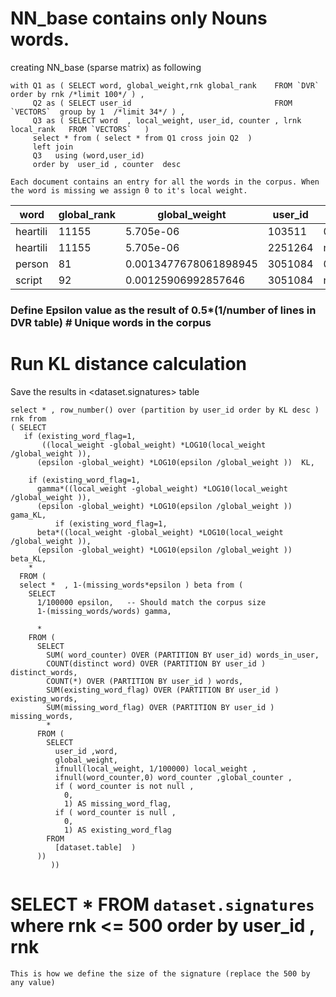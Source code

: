 # NN_base contains only Nouns words.
creating NN_base (sparse matrix) as following 
```
with Q1 as ( SELECT word, global_weight,rnk global_rank    FROM `DVR`  order by rnk /*limit 100*/ ) , 
     Q2 as ( SELECT user_id                                FROM `VECTORS`  group by 1  /*limit 34*/ ) , 
     Q3 as ( SELECT word  , local_weight, user_id, counter , lrnk local_rank   FROM `VECTORS`   )  
     select * from ( select * from Q1 cross join Q2  ) 
     left join 
     Q3   using (word,user_id) 
     order by  user_id , counter  desc  
```


```
Each document contains an entry for all the words in the corpus. When the word is missing we assign 0 to it's local weight. 
```
word     |global_rank  |global_weight  |user_id   |local_weight| counter |local_rank  
---------|-------------|---------------|----------|------------|---------|---------- 
heartili |11155        |5.705e-06      |103511    |0.000297    | 5 |473         
heartili |11155        |5.705e-06      |2251264   |null        | null|null
person	| 81|0.0013477678061898945|	3051084|0.00055897149245388487	|2	|335	 
script	|92|0.00125906992857646|	3051084|null	|null	|null	
 
### Define Epsilon value as the result of 0.5*(1/number of lines in DVR table)  # Unique words in the corpus

# Run KL distance calculation
Save the results in <dataset.signatures>  table 
```
select * , row_number() over (partition by user_id order by KL desc ) rnk from 
( SELECT
   if (existing_word_flag=1,
       ((local_weight -global_weight) *LOG10(local_weight /global_weight )),
      (epsilon -global_weight) *LOG10(epsilon /global_weight ))  KL,
  
    if (existing_word_flag=1,
      gamma*((local_weight -global_weight) *LOG10(local_weight /global_weight )),
      (epsilon -global_weight) *LOG10(epsilon /global_weight )) gama_KL,
          if (existing_word_flag=1,
      beta*((local_weight -global_weight) *LOG10(local_weight /global_weight )),
      (epsilon -global_weight) *LOG10(epsilon /global_weight )) beta_KL,
    *
  FROM (  
  select *  , 1-(missing_words*epsilon ) beta from (
    SELECT
      1/100000 epsilon,   -- Should match the corpus size
      1-(missing_words/words) gamma,
      
      *
    FROM (
      SELECT  
        SUM( word_counter) OVER (PARTITION BY user_id) words_in_user,
        COUNT(distinct word) OVER (PARTITION BY user_id ) distinct_words, 
        COUNT(*) OVER (PARTITION BY user_id ) words,
        SUM(existing_word_flag) OVER (PARTITION BY user_id ) existing_words,
        SUM(missing_word_flag) OVER (PARTITION BY user_id ) missing_words,
        *
      FROM (
        SELECT
          user_id ,word,
          global_weight,
          ifnull(local_weight, 1/100000) local_weight ,
          ifnull(word_counter,0) word_counter ,global_counter ,
          if ( word_counter is not null ,
            0,
            1) AS missing_word_flag,
          if ( word_counter is null ,
            0,
            1) AS existing_word_flag
        FROM
          [dataset.table]  )
      )) 
         )) 
```
#  SELECT *  FROM `dataset.signatures`  where rnk <= 500  order by user_id , rnk   
```
This is how we define the size of the signature (replace the 500 by any value) 
